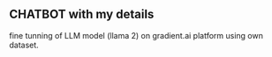 ## CHATBOT with my details

fine tunning of LLM model (llama 2)  on gradient.ai platform using own dataset.
